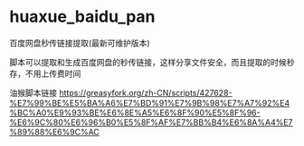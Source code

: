 # huaxue_baidu_pan
百度网盘秒传链接提取(最新可维护版本)

脚本可以提取和生成百度网盘的秒传链接，这样分享文件安全，而且提取的时候秒存，不用上传费时间

油猴脚本链接
https://greasyfork.org/zh-CN/scripts/427628-%E7%99%BE%E5%BA%A6%E7%BD%91%E7%9B%98%E7%A7%92%E4%BC%A0%E9%93%BE%E6%8E%A5%E6%8F%90%E5%8F%96-%E6%9C%80%E6%96%B0%E5%8F%AF%E7%BB%B4%E6%8A%A4%E7%89%88%E6%9C%AC
